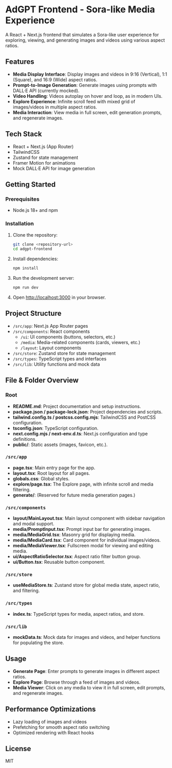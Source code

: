 # AdGPT Frontend - Sora-like Media Experience

A React + Next.js frontend that simulates a Sora-like user experience for exploring, viewing, and generating images and videos using various aspect ratios.

## Features

- **Media Display Interface**: Display images and videos in 9:16 (Vertical), 1:1 (Square), and 16:9 (Wide) aspect ratios.
- **Prompt-to-Image Generation**: Generate images using prompts with DALL·E API (currently mocked).
- **Video Handling**: Videos autoplay on hover and loop, as in modern UIs.
- **Explore Experience**: Infinite scroll feed with mixed grid of images/videos in multiple aspect ratios.
- **Media Interaction**: View media in full screen, edit generation prompts, and regenerate images.

## Tech Stack

- React + Next.js (App Router)
- TailwindCSS
- Zustand for state management
- Framer Motion for animations
- Mock DALL·E API for image generation

## Getting Started

### Prerequisites

- Node.js 18+ and npm

### Installation

1. Clone the repository:
   ```bash
   git clone <repository-url>
   cd adgpt-frontend
   ```

2. Install dependencies:
   ```bash
   npm install
   ```

3. Run the development server:
   ```bash
   npm run dev
   ```

4. Open [http://localhost:3000](http://localhost:3000) in your browser.

## Project Structure

- `/src/app`: Next.js App Router pages
- `/src/components`: React components
  - `/ui`: UI components (buttons, selectors, etc.)
  - `/media`: Media-related components (cards, viewers, etc.)
  - `/layout`: Layout components
- `/src/store`: Zustand store for state management
- `/src/types`: TypeScript types and interfaces
- `/src/lib`: Utility functions and mock data

## File & Folder Overview

### Root

- **README.md**: Project documentation and setup instructions.
- **package.json / package-lock.json**: Project dependencies and scripts.
- **tailwind.config.ts / postcss.config.mjs**: TailwindCSS and PostCSS configuration.
- **tsconfig.json**: TypeScript configuration.
- **next.config.mjs / next-env.d.ts**: Next.js configuration and type definitions.
- **public/**: Static assets (images, favicon, etc.).

### `/src/app`
- **page.tsx**: Main entry page for the app.
- **layout.tsx**: Root layout for all pages.
- **globals.css**: Global styles.
- **explore/page.tsx**: The Explore page, with infinite scroll and media filtering.
- **generate/**: (Reserved for future media generation pages.)

### `/src/components`
- **layout/MainLayout.tsx**: Main layout component with sidebar navigation and modal support.
- **media/PromptInput.tsx**: Prompt input bar for generating images.
- **media/MediaGrid.tsx**: Masonry grid for displaying media.
- **media/MediaCard.tsx**: Card component for individual images/videos.
- **media/MediaViewer.tsx**: Fullscreen modal for viewing and editing media.
- **ui/AspectRatioSelector.tsx**: Aspect ratio filter button group.
- **ui/Button.tsx**: Reusable button component.

### `/src/store`
- **useMediaStore.ts**: Zustand store for global media state, aspect ratio, and filtering.

### `/src/types`
- **index.ts**: TypeScript types for media, aspect ratios, and store.

### `/src/lib`
- **mockData.ts**: Mock data for images and videos, and helper functions for populating the store.

## Usage

- **Generate Page**: Enter prompts to generate images in different aspect ratios.
- **Explore Page**: Browse through a feed of images and videos.
- **Media Viewer**: Click on any media to view it in full screen, edit prompts, and regenerate images.

## Performance Optimizations

- Lazy loading of images and videos
- Prefetching for smooth aspect ratio switching
- Optimized rendering with React hooks

## License

MIT
